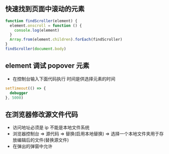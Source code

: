 ## 快速找到页面中滚动的元素

```js
function findScroller(element) {
  element.onscroll = function () {
    console.log(element)
  }
  Array.from(element.children).forEach(findScroller)
}
findScroller(document.body)
```

## element 调试 popover 元素

- 在控制台输入下面代码执行 时间是供选择元素的时间

```js
setTimeout(() => {
  debugger
}, 5000)
```

## 在浏览器修改源文件代码

- 访问地址必须是 ip 不能是本地文件系统
- 浏览器控制台 => 源代码 => 替换(启用本地替换) => 选择一个本地文件夹用于存放编辑后的文件(替换源文件)
- 在弹出的弹窗中允许
